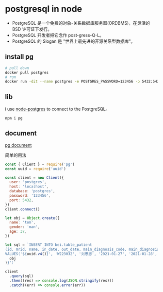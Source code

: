 # postgresql in node

- PostgreSQL 是一个免费的对象-关系数据库服务器(ORDBMS)，在灵活的 BSD 许可证下发行。
- PostgreSQL 开发者把它念作 post-gress-Q-L。
- PostgreSQL 的 Slogan 是 "世界上最先进的开源关系型数据库"。

## install pg

```bash
# pull down
docker pull postgres
# run
docker run -dit --name postgres -e POSTGRES_PASSWORD=123456 -p 5432:5432 -d postgres
```

## lib

i use [node-postgres](https://www.npmjs.com/package/pg) to connect to the PostgreSQL。

```bash
npm i pg
```

## document

[pg document](https://node-postgres.com/features/connecting)

简单的用法

```js
const { Client } = require('pg')
const uuid = require('uuid')

const client = new Client({
  user: 'postgres',
  host: 'localhost',
  database: 'postgres',
  password: '123456',
  port: 5432,
})
client.connect()

let obj = Object.create({
  name: 'tom',
  gender: 'man',
  age: 37,
})

let sql = `INSERT INTO bei.table_patient
(id, mrid, name, in_date, out_date, main_diagnosis_code, main_diagnosis_name, total_fee, ext_json)
VALUES('${uuid.v4()}', 'W223032', '刘思思', '2021-01-27', '2021-01-28', 'J00.X02', '病毒性感冒', 121.68, '${JSON.stringify(
  obj
)}')`

client
  .query(sql)
  .then((res) => console.log(JSON.stringify(res)))
  .catch((err) => console.error(err))
```
